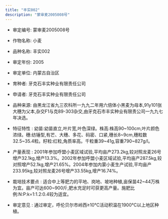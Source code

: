 ```yaml
---
title: "丰实002"
description: "蒙审麦2005008号"
---
```

* 审定编号:  蒙审麦2005008号

*  作物名称:  小麦

*  品种名称:  丰实002

*  审定年份:  2005

*  审定单位:  内蒙古自治区

* 育种者:  牙克石丰实种业有限责任公司

*  申请者:  牙克石丰实种业有限责任公司

*  品种来源:  由黑龙江省九三农科所一九九二年用六倍体小黑麦为母本,91y101张大穗为父本,杂交F1与克89-303杂交,由牙克石市丰实种业有限责公司一九九七年决选。

*  特征特性 : 
幼苗:幼苗直立,叶片宽,叶色深绿。株高:株高90~100cm,叶片颜色浓绿。穗:纺锤型,有芒、大穗、多花、码密、口紧,穗长8~9cm,穗粒数32.5~35.4粒。籽粒:红粒,角质率高。千粒重39~41g,容重790~827g/l。
 
*  产量表现 : 
2001年参加呼盟小麦区域试验,平均亩产273.2kg,较对照龙麦26号增产32.1kg,增产13.3%。2002年参加呼盟小麦区域试验,平均亩产287.5kg,较对照增产52.1kg,增产21.65%。2004年参加内蒙小麦生产试验,平均亩产233.95kg,较对照龙麦26号增产33.55kg,增产16.74%。

*  栽培技术要点 : 
适合中上等肥力的平地、岗地、坡地种植,亩保苗42~44万株为宜。亩产可达600~900斤,肥水充足时可获更高产量。施肥比例:N:P:k=1:1.2:0.4较为适宜。

*  审定意见 : 
通过审定，呼伦贝尔市岭西≥10℃活动积温在1900℃以上地区种植。
